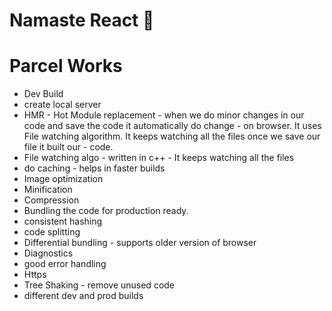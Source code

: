 # Namaste React 🚀

# Parcel Works
- Dev Build
- create local server
- HMR - Hot Module replacement - when we do minor changes in our code and save the code it automatically do change - on browser. It uses File watching algorithm. It keeps watching all the files once we save our file it built our  - code.
- File watching algo - written in c++ - It keeps watching all the files
- do caching - helps in faster builds
- Image optimization
- Minification
- Compression
- Bundling the code for production ready.
- consistent hashing
- code splitting
- Differential bundling - supports older version of browser
- Diagnostics
- good error handling
- Https 
- Tree Shaking - remove unused code
- different dev and prod builds